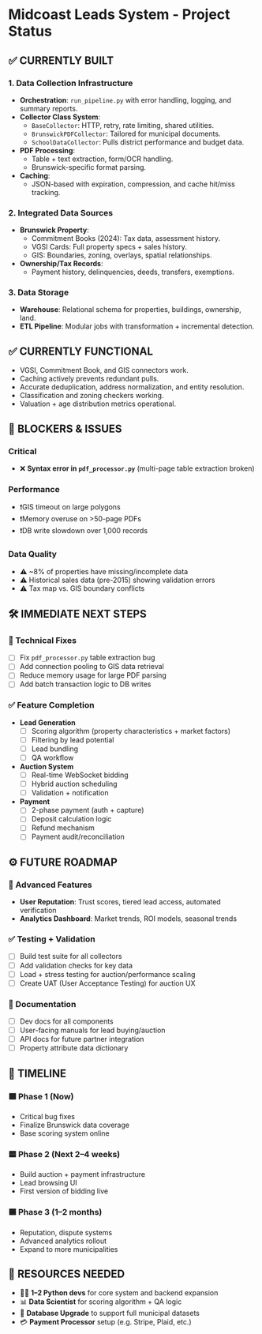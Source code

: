 # Midcoast Leads System - Project Status

## ✅ CURRENTLY BUILT

### 1. **Data Collection Infrastructure**
- **Orchestration**: `run_pipeline.py` with error handling, logging, and summary reports.
- **Collector Class System**:
  - `BaseCollector`: HTTP, retry, rate limiting, shared utilities.
  - `BrunswickPDFCollector`: Tailored for municipal documents.
  - `SchoolDataCollector`: Pulls district performance and budget data.
- **PDF Processing**:
  - Table + text extraction, form/OCR handling.
  - Brunswick-specific format parsing.
- **Caching**:
  - JSON-based with expiration, compression, and cache hit/miss tracking.

### 2. **Integrated Data Sources**
- **Brunswick Property**:
  - Commitment Books (2024): Tax data, assessment history.
  - VGSI Cards: Full property specs + sales history.
  - GIS: Boundaries, zoning, overlays, spatial relationships.
- **Ownership/Tax Records**:
  - Payment history, delinquencies, deeds, transfers, exemptions.

### 3. **Data Storage**
- **Warehouse**: Relational schema for properties, buildings, ownership, land.
- **ETL Pipeline**: Modular jobs with transformation + incremental detection.

## ✅ CURRENTLY FUNCTIONAL

- VGSI, Commitment Book, and GIS connectors work.
- Caching actively prevents redundant pulls.
- Accurate deduplication, address normalization, and entity resolution.
- Classification and zoning checkers working.
- Valuation + age distribution metrics operational.

## 🚨 BLOCKERS & ISSUES

### Critical
- ❌ **Syntax error in `pdf_processor.py`** (multi-page table extraction broken)

### Performance
- ❗GIS timeout on large polygons  
- ❗Memory overuse on >50-page PDFs  
- ❗DB write slowdown over 1,000 records

### Data Quality
- ⚠️ ~8% of properties have missing/incomplete data  
- ⚠️ Historical sales data (pre-2015) showing validation errors  
- ⚠️ Tax map vs. GIS boundary conflicts

## 🛠️ IMMEDIATE NEXT STEPS

### 🔧 Technical Fixes
- [ ] Fix `pdf_processor.py` table extraction bug
- [ ] Add connection pooling to GIS data retrieval
- [ ] Reduce memory usage for large PDF parsing
- [ ] Add batch transaction logic to DB writes

### ✅ Feature Completion
- **Lead Generation**
  - [ ] Scoring algorithm (property characteristics + market factors)
  - [ ] Filtering by lead potential
  - [ ] Lead bundling
  - [ ] QA workflow
- **Auction System**
  - [ ] Real-time WebSocket bidding
  - [ ] Hybrid auction scheduling
  - [ ] Validation + notification
- **Payment**
  - [ ] 2-phase payment (auth + capture)
  - [ ] Deposit calculation logic
  - [ ] Refund mechanism
  - [ ] Payment audit/reconciliation

## ⚙️ FUTURE ROADMAP

### 🧠 Advanced Features
- **User Reputation**: Trust scores, tiered lead access, automated verification
- **Analytics Dashboard**: Market trends, ROI models, seasonal trends

### ✅ Testing + Validation
- [ ] Build test suite for all collectors
- [ ] Add validation checks for key data
- [ ] Load + stress testing for auction/performance scaling
- [ ] Create UAT (User Acceptance Testing) for auction UX

### 📘 Documentation
- [ ] Dev docs for all components
- [ ] User-facing manuals for lead buying/auction
- [ ] API docs for future partner integration
- [ ] Property attribute data dictionary

## 📅 TIMELINE

### 🟩 Phase 1 (Now)
- Critical bug fixes
- Finalize Brunswick data coverage
- Base scoring system online

### 🟨 Phase 2 (Next 2–4 weeks)
- Build auction + payment infrastructure
- Lead browsing UI
- First version of bidding live

### 🟦 Phase 3 (1–2 months)
- Reputation, dispute systems
- Advanced analytics rollout
- Expand to more municipalities

## 🚀 RESOURCES NEEDED

- 🧑‍💻 **1–2 Python devs** for core system and backend expansion
- 📊 **Data Scientist** for scoring algorithm + QA logic
- 💾 **Database Upgrade** to support full municipal datasets
- 💳 **Payment Processor** setup (e.g. Stripe, Plaid, etc.)
